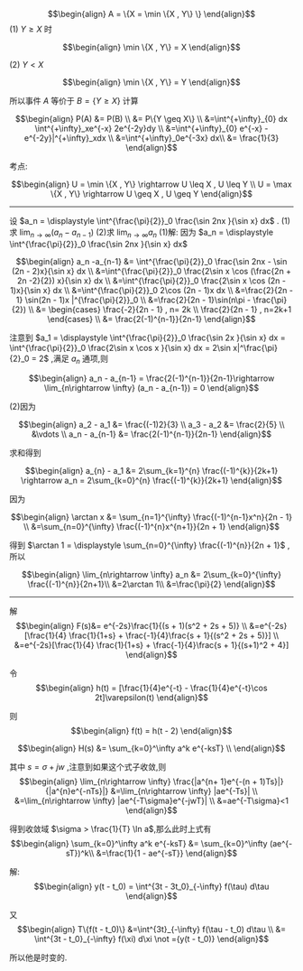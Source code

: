 
$$\begin{align}
    A = \{X = \min \{X , Y\} \}
\end{align}$$
(1) $Y\geq X$ 时

$$\begin{align}
    \min \{X , Y\} = X 
\end{align}$$

(2) $Y<X$

$$\begin{align}
    \min \{X , Y\} = Y 
\end{align}$$

所以事件 $A$ 等价于 $B = \{Y \geq X \}$ 计算

$$\begin{align}
    P(A) &= P(B) \\
    &= P\{Y \geq X\} \\
    &=\int^{+\infty}_{0} dx \int^{+\infty}_xe^{-x} 2e^{-2y}dy \\
    &=\int^{+\infty}_{0} e^{-x} -e^{-2y}|^{+\infty}_xdx \\
    &=\int^{+\infty}_0e^{-3x} dx\\
    &= \frac{1}{3}
\end{align}$$

考点:


$$\begin{align}
    U = \min \{X , Y\} \rightarrow U \leq X , U \leq Y \\
    U = \max \{X , Y\} \rightarrow U \geq X , U \geq Y
\end{align}$$

---



设 $a_n = \displaystyle \int^{\frac{\pi}{2}}_0 \frac{\sin 2nx }{\sin x} dx$ .
(1) 求 $\displaystyle \lim_{n\rightarrow \infty} (a_n - a_{n-1})$
(2)求 $\displaystyle \lim_{n\rightarrow \infty} a_n$
(1)解:
因为 $a_n = \displaystyle \int^{\frac{\pi}{2}}_0 \frac{\sin 2nx }{\sin x} dx$

$$\begin{align}
    a_n -a_{n-1} &= \int^{\frac{\pi}{2}}_0 \frac{\sin 2nx  - \sin (2n - 2)x}{\sin x} dx \\
    &=\int^{\frac{\pi}{2}}_0 \frac{2\sin x \cos (\frac{2n + 2n -2}{2}) x}{\sin x} dx \\
    &=\int^{\frac{\pi}{2}}_0 \frac{2\sin x \cos  (2n - 1)x}{\sin x} dx \\
    &=\int^{\frac{\pi}{2}}_0  2\cos  (2n - 1)x dx \\
    &=\frac{2}{2n - 1} \sin(2n - 1)x |^{\frac{\pi}{2}}_0 \\
    &=\frac{2}{2n - 1}\sin(n\pi - \frac{\pi}{2}) \\
    &= \begin{cases}
        \frac{-2}{2n - 1} , n= 2k \\
        \frac{2}{2n - 1} , n=2k+1
    \end{cases} \\
    &= \frac{2(-1)^{n-1}}{2n-1}
\end{align}$$

注意到 $a_1 = \displaystyle \int^{\frac{\pi}{2}}_0 \frac{\sin 2x }{\sin x} dx = \int^{\frac{\pi}{2}}_0 \frac{2\sin x \cos x }{\sin x} dx = 2\sin x|^\frac{\pi}{2}_0 = 2$ ,满足 $a_n$ 通项,则

$$\begin{align}
    a_n  - a_{n-1} = \frac{2(-1)^{n-1}}{2n-1}\rightarrow \lim_{n\rightarrow \infty} (a_n - a_{n-1}) = 0
\end{align}$$


(2)因为

$$\begin{align}
    a_2 - a_1 &= \frac{(-1)2}{3} \\
    a_3 - a_2 &= \frac{2}{5} \\
    &\vdots \\
    a_n  - a_{n-1} &= \frac{2(-1)^{n-1}}{2n-1}
\end{align}$$

求和得到

$$\begin{align}
    a_{n} - a_1 &= 2\sum_{k=1}^{n}  \frac{(-1)^{k}}{2k+1} \rightarrow a_n = 2\sum_{k=0}^{n}  \frac{(-1)^{k}}{2k+1}
\end{align}$$

因为

$$\begin{align}
    \arctan x &= \sum_{n=1}^{\infty} \frac{(-1)^{n-1}x^n}{2n - 1} \\
    &=\sum_{n=0}^{\infty} \frac{(-1)^{n}x^{n+1}}{2n + 1}
\end{align}$$

得到 $\arctan 1 = \displaystyle \sum_{n=0}^{\infty} \frac{(-1)^{n}}{2n + 1}$ ,所以

$$\begin{align}
    \lim_{n\rightarrow \infty} a_n &= 2\sum_{k=0}^{\infty}  \frac{(-1)^{n}}{2n+1}\\
    &=2\arctan 1\\
    &=\frac{\pi}{2}
\end{align}$$


---
解
$$\begin{align}
    F(s)&= e^{-2s}\frac{1}{(s + 1)(s^2 + 2s + 5)} \\
    &=e^{-2s}[\frac{1}{4} \frac{1}{1+s} + \frac{-1}{4}\frac{s + 1}{(s^2 + 2s + 5)}] \\
    &=e^{-2s}[\frac{1}{4} \frac{1}{1+s} + \frac{-1}{4}\frac{s + 1}{(s+1)^2 + 4}]
\end{align}$$

令
$$\begin{align}
    h(t) = [\frac{1}{4}e^{-t} - \frac{1}{4}e^{-t}\cos 2t]\varepsilon(t)
\end{align}$$

则
$$\begin{align}
    f(t) = h(t - 2)
\end{align}$$




$$\begin{align}
    H(s) &= \sum_{k=0}^\infty a^k e^{-ksT} \\
\end{align}$$


其中 $s = \sigma + jw$ ,注意到如果这个式子收敛,则
$$\begin{align}
    \lim_{n\rightarrow \infty} \frac{|a^{n+ 1}e^{-(n + 1)Ts}|}{|a^{n}e^{-nTs}|} &=\lim_{n\rightarrow \infty} |ae^{-Ts}| \\
    &=\lim_{n\rightarrow \infty} |ae^{-T\sigma}e^{-jwT}| \\
    &=ae^{-T\sigma}<1
\end{align}$$

得到收敛域 $\sigma > \frac{1}{T} \ln a$,那么此时上式有
$$\begin{align}
    \sum_{k=0}^\infty a^k e^{-ksT} &= \sum_{k=0}^\infty (ae^{-sT})^k\\
    &=\frac{1}{1 - ae^{-sT}}
\end{align}$$



解:
$$\begin{align}
    y(t - t_0) = \int^{3t - 3t_0}_{-\infty} f(\tau) d\tau 
\end{align}$$

又
$$\begin{align}
    T\{f(t - t_0)\} &=\int^{3t}_{-\infty} f(\tau - t_0) d\tau \\
    &= \int^{3t - t_0}_{-\infty} f(\xi) d\xi  \not ={y(t - t_0)}
\end{align}$$

所以他是时变的.
